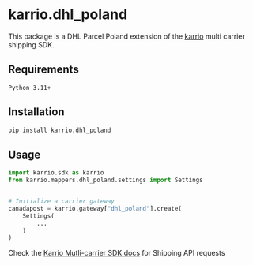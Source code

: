 # karrio.dhl_poland

This package is a DHL Parcel Poland extension of the [karrio](https://pypi.org/project/karrio) multi carrier shipping SDK.

## Requirements

`Python 3.11+`

## Installation

```bash
pip install karrio.dhl_poland
```

## Usage

```python
import karrio.sdk as karrio
from karrio.mappers.dhl_poland.settings import Settings


# Initialize a carrier gateway
canadapost = karrio.gateway["dhl_poland"].create(
    Settings(
        ...
    )
)
```

Check the [Karrio Mutli-carrier SDK docs](https://docs.karrio.io) for Shipping API requests
